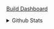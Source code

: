 [Build Dashboard](https://meercode.io/public/dashboard/31c4d207e81924cc755689b347e5aff3:95255c76f8a4153fbd10ba87b95312b2ba9750ea8e3e57786821b49d9d2c8f44a685f5d26ca4811bd169ea558fc5f576)

<details>
  <summary>Github Stats</summary>

![frimtec's github stats](https://github-readme-stats.vercel.app/api?username=frimtec&show_icons=true&theme=transparent) [![Top Langs](https://github-readme-stats.vercel.app/api/top-langs/?username=frimtec&theme=transparent)](https://github.com/frimtec)

</details>
